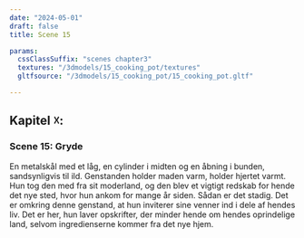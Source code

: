 ```yaml
---
date: "2024-05-01"
draft: false
title: Scene 15

params:
  cssClassSuffix: "scenes chapter3"
  textures: "/3dmodels/15_cooking_pot/textures"
  gltfsource: "/3dmodels/15_cooking_pot/15_cooking_pot.gltf"

---
```

<h2 class="green">Kapitel &#9747;:</h2>
<h3 class="green">Scene 15: Gryde</h3>
<canvas id="c"></canvas>
<p>En metalskål med et låg, en cylinder i midten og en åbning i bunden, sandsynligvis til ild. Genstanden holder maden varm, holder hjertet varmt. Hun tog den med fra sit moderland, og den blev et vigtigt redskab for hende det nye sted, hvor hun ankom for mange år siden. Sådan er det stadig. Det er omkring denne genstand, at hun inviterer sine venner ind i dele af hendes liv. Det er her, hun laver opskrifter, der minder hende om hendes oprindelige land, selvom ingredienserne kommer fra det nye hjem.</p>
